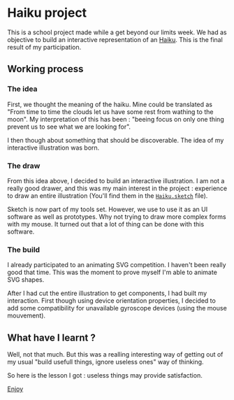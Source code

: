# Haiku project

This is a school project made while a get beyond our limits week. We had as objective to build an interactive representation of an [Haiku](https://en.wikipedia.org/wiki/Haiku). This is the final result of my participation.

## Working process

### The idea

First, we thought the meaning of the haiku. Mine could be translated as "From time to time the clouds let us have some rest from wathing to the moon". My interpretation of this has been : "beeing focus on only one thing prevent us to see what we are looking for".

I then though about something that should be discoverable. The idea of my interactive illustration was born.

### The draw

From this idea above, I decided to build an interactive illustration. I am not a really good drawer, and this was my main interest in the project : experience to draw an entire illustration (You'll find them in the [`Haiku.sketch`](https://github.com/graphidev/Haiku/blob/master/Haiku.sketch) file).

Sketch is now part of my tools set. However, we use to use it as an UI software as well as prototypes. Why not trying to draw more complex forms with my mouse. It turned out that a lot of thing can be done with this software.


### The build

I already participated to an animating SVG competition. I haven't been really good that time. This was the moment to prove myself I'm able to animate SVG shapes.

After I had cut the entire illustration to get components, I had built my interaction. First though using device orientation properties, I decided to add some compatibility for unavailable gyroscope devices (using the mouse mouvement).

## What have I learnt ?

Well, not that much. But this was a realling interesting way of getting out of my usual "build usefull things, ignore useless ones" way of thinking.

So here is the lesson I got : useless things may provide satisfaction.

[Enjoy](https://graphidev.github.io/Haiku/)
